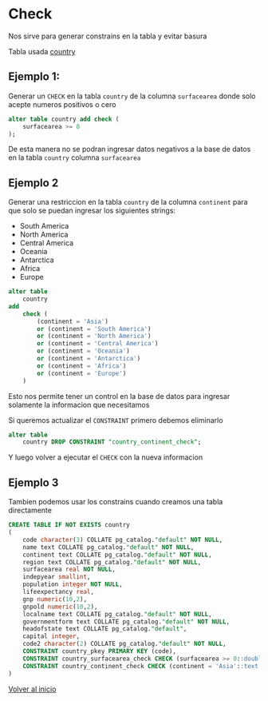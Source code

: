 # Check

Nos sirve para generar constrains en la tabla y evitar basura

Tabla usada [country](../db/05/1-country.sql)

## Ejemplo 1:

Generar un `CHECK` en la tabla `country` de la columna `surfacearea` donde solo acepte numeros positivos o cero

```sql
alter table country add check (
	surfacearea >= 0
);
```

De esta manera no se podran ingresar datos negativos a la base de datos en la tabla `country` columna `surfacearea`

## Ejemplo 2

Generar una restriccion en la tabla `country` de la columna `continent` para que solo se puedan ingresar los siguientes strings:

- South America
- North America
- Central America
- Oceania
- Antarctica
- Africa
- Europe

```sql
alter table
    country
add
    check (
        (continent = 'Asia')
        or (continent = 'South America')
        or (continent = 'North America')
        or (continent = 'Central America')
        or (continent = 'Oceania')
        or (continent = 'Antarctica')
        or (continent = 'Africa')
        or (continent = 'Europe')
    )
```

Esto nos permite tener un control en la base de datos para ingresar solamente la informacion que necesitamos

Si queremos actualizar el `CONSTRAINT` primero debemos eliminarlo

```sql
alter table
    country DROP CONSTRAINT "country_continent_check";
```

Y luego volver a ejecutar el `CHECK` con la nueva informacion

## Ejemplo 3

Tambien podemos usar los constrains cuando creamos una tabla directamente

```sql
CREATE TABLE IF NOT EXISTS country
(
    code character(3) COLLATE pg_catalog."default" NOT NULL,
    name text COLLATE pg_catalog."default" NOT NULL,
    continent text COLLATE pg_catalog."default" NOT NULL,
    region text COLLATE pg_catalog."default" NOT NULL,
    surfacearea real NOT NULL,
    indepyear smallint,
    population integer NOT NULL,
    lifeexpectancy real,
    gnp numeric(10,2),
    gnpold numeric(10,2),
    localname text COLLATE pg_catalog."default" NOT NULL,
    governmentform text COLLATE pg_catalog."default" NOT NULL,
    headofstate text COLLATE pg_catalog."default",
    capital integer,
    code2 character(2) COLLATE pg_catalog."default" NOT NULL,
    CONSTRAINT country_pkey PRIMARY KEY (code),
    CONSTRAINT country_surfacearea_check CHECK (surfacearea >= 0::double precision),
    CONSTRAINT country_continent_check CHECK (continent = 'Asia'::text OR continent = 'South America'::text OR continent = 'North America'::text OR continent = 'Central America'::text OR continent = 'Oceania'::text OR continent = 'Antarctica'::text OR continent = 'Africa'::text OR continent = 'Europe'::text)
)
```

[Volver al inicio](../README.md)
